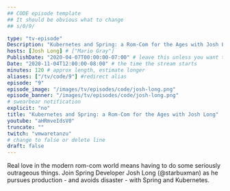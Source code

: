 ```yaml
---
## CODE episode template
## It should be obvious what to change
## s/0/9/

type: "tv-episode"
Description: "Kubernetes and Spring: a Rom-Com for the Ages with Josh Long"
hosts: [Josh Long] # ["Mario Gray"]
PublishDate: "2020-04-07T00:00:00-07:00" # leave this unless you want to schedule far ahead
Date: "2020-11-04T12:00:00-08:00" # the time the stream starts
minutes: 120 # approx length, estimate longer
aliases: ["/tv/code/9"] #redirect alias
episode: "9"
episode_image: "/images/tv/episodes/code/josh-long.png"
episode_banner: "/images/tv/episodes/code/josh-long.png"
# swearbear notification
explicit: "no"
title: "Kubernetes and Spring: a Rom-Com for the Ages with Josh Long"
youtube: "aHRmveIdsV0"
truncate: ""
twitch: "vmwaretanzu"
# change to false or delete line
draft: false
---
```


Real love in the modern rom-com world means having to do some seriously outrageous things. Join Spring Developer Josh Long (@starbuxman) as he pursues production - and avoids disaster - with Spring and Kubernetes.
